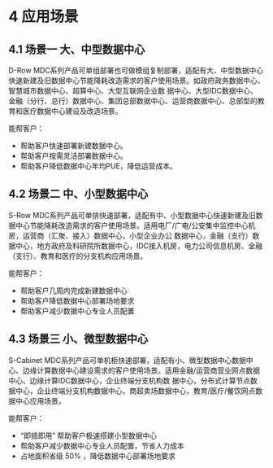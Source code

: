 # **4	应用场景**
## **4.1	场景一 大、中型数据中心**
D-Row MDC系列产品可单组部署也可做模组复制部署，适配有大、中型数据中心快速新建及旧数据中心节能降耗改造需求的客户使用场景。如政府政务数据中心、智慧城市数据中心、超算中心、大型互联网企业数
据中心、大型IDC数据中心、金融（分行、总行）数据中心、集团总部数据中心、运营商数据中心、总部型的教育和医疗数据中心建设及改造场景。

能帮客户：
- 帮助客户快速部署新建数据中心。
- 帮助客户按需灵活部署数据中心。
- 帮助客户降低数据中心年均PUE，降低运营成本。

## **4.2	场景二 中、小型数据中心**
S-Row MDC系列产品可单排快速部署，适配有中、小型数据中心快速新建及旧数据中心节能降耗改造需求的客户使用场景。适用电厂/广电/公安集中监控中心机房，运营商（汇聚、接入）数据中心，小型企业办公
数据中心，金融（支行）数据中心，地方政府及科研院所数据中心，IDC接入机房，电力公司信息机房、金融（支行）、教育和医疗的分支机构应用场景。

能帮客户：
- 帮助客户几周内完成新建数据中心
- 帮助客户降低数据中心部署场地要求
- 帮助客户减少数据中心专业人员配置

## **4.3	场景三 小、微型数据中心**
S-Cabinet MDC系列产品可单机柜快速部署，适配有小、微型数据中心数据中心、边缘计算数据中心建设需求的客户使用场景。适用金融/运营商营业网点数据中心、边缘计算IDC数据中心，企业终端分支机构数
据中心，分布式计算节点数据中心，企业终端分支机构数据中心，商超卖场数据中心，教育/医疗/餐饮网点数据中心应用场景。

能帮客户：
- “即插即用” 帮助客户极速搭建小型数据中心
- 帮助客户减少数据中心专业人员配置，节省人力成本
- 占地面积省级 50% ，降低数据中心部署场地要求
